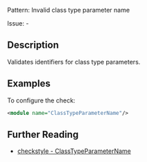 Pattern: Invalid class type parameter name

Issue: -

## Description

Validates identifiers for class type parameters.

## Examples

To configure the check: 


```xml
<module name="ClassTypeParameterName"/>
```

## Further Reading

* [checkstyle - ClassTypeParameterName](http://checkstyle.sourceforge.net/config_naming.html#ClassTypeParameterName)
